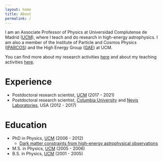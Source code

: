 ```yaml
---
layout: home
title: About
permalink: /
---
```


I am an Associate Professor of Physics at Universidad Complutense de Madrid ([UCM](https://www.ucm.es)), where I teach and do research in high-energy astrophysics. I am also a member of the Institute of Particle and Cosmos Physics ([IPARCOS](https://www.ucm.es/iparcos/)) and the High Energy Group ([GAE](https://gaeweb.hst.ucm.es/)) at UCM.

You can find more about my research activities [here](/research/) and about my teaching activities [here](/teaching/).

# Experience

* Postdoctoral research scientist, [UCM](https://www.ucm.es/) (2017 - 2021)
* Postdoctoral research scientist, [Columbia University](https://www.columbia.edu/) and [Nevis Laboratories](https://www.nevis.columbia.edu/), USA (2012 - 2017)

# Education

* PhD in Physics, [UCM](https://www.ucm.es) (2006 - 2012)
  * [Dark matter constraints from high-energy astrophysical observations](https://eprints.ucm.es/id/eprint/15300/)
* M.S. in Physics, [UCM](https://www.ucm.es) (2005 - 2006)
* B.S. in Physics, [UCM](https://www.ucm.es) (2001 - 2005)
